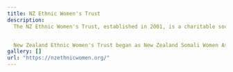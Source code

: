 ```yaml
---
title: NZ Ethnic Women's Trust
description:
  The NZ Ethnic Women's Trust, established in 2001, is a charitable society that supports women of various ethnicities, mainly from Africa, South Asia, and the Middle East. A significant number of these women are refugees facing challenges in integrating into New Zealand society, often hindered by limited English proficiency, lack of local work experience, and large family responsibilities. NZEWT provides various services, including English classes, health education, and playgroups to foster bilingualism, aimed at developing skills and confidence for easier settlement in New Zealand. The organization is primarily volunteer-run, with paid roles limited to specific service providers like sewing teachers and playgroup coordinators.


  New Zealand Ethnic Women's Trust began as New Zealand Somali Women Association which was established due to growing need within the community. Although there are Somali groups operating in the Mt Roskill area, many are run by men within the community and it was difficult for the women in these groups to be heard and their needs taken into account. As a response to this, a women's group was set up with the aim of focusing on the needs of the women within this community.
gallery: []
url: "https://nzethnicwomen.org/"
---
```

